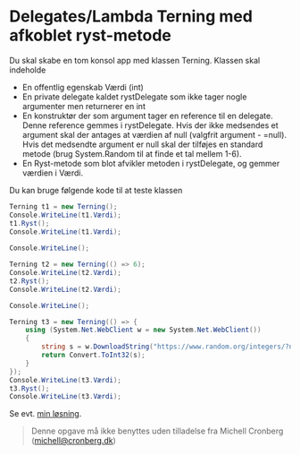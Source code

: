 ﻿# Delegates/Lambda Terning med afkoblet ryst-metode

Du skal skabe en tom konsol app med klassen Terning. Klassen skal indeholde

- En offentlig egenskab Værdi (int)
- En private delegate kaldet rystDelegate som ikke tager nogle argumenter men returnerer en int
- En konstruktør der som argument tager en reference til en delegate. Denne reference gemmes i rystDelegate. Hvis
der ikke medsendes et argument skal der antages at værdien af null (valgfrit argument - =null). Hvis det medsendte argument er null skal der tilføjes en standard metode (brug System.Random til at finde et tal mellem 1-6). 
- En Ryst-metode som blot afvikler metoden i rystDelegate, og gemmer værdien i Værdi.

Du kan bruge følgende kode til at teste klassen

```csharp
Terning t1 = new Terning();
Console.WriteLine(t1.Værdi);
t1.Ryst();
Console.WriteLine(t1.Værdi);
            
Console.WriteLine();

Terning t2 = new Terning(() => 6);
Console.WriteLine(t2.Værdi);
t2.Ryst();
Console.WriteLine(t2.Værdi);

Console.WriteLine();

Terning t3 = new Terning(() => {
    using (System.Net.WebClient w = new System.Net.WebClient())
    {
        string s = w.DownloadString("https://www.random.org/integers/?num=1&min=1&max=6&col=1&base=10&format=plain&rnd=new");
        return Convert.ToInt32(s);
    }
});
Console.WriteLine(t3.Værdi);
t3.Ryst();
Console.WriteLine(t3.Værdi);
```

Se evt. [min løsning](https://github.com/devcronberg/undervisning-cs-opgaver/blob/master/delegates-terning/Program.cs).

<!-- footerstart -->
> Denne opgave må ikke benyttes uden tilladelse fra Michell Cronberg (michell@cronberg.dk)
<!-- footerslut -->
